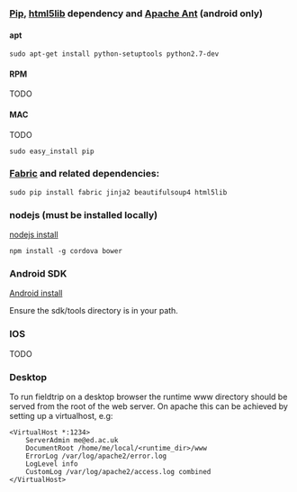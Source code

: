 ### [Pip](https://pypi.python.org/pypi/pip), [html5lib](https://pypi.python.org/pypi/html5lib) dependency and [Apache Ant](http://ant.apache.org/) (android only)

#### apt

```
sudo apt-get install python-setuptools python2.7-dev
```

#### RPM

TODO

#### MAC

TODO

```
sudo easy_install pip
```

### [Fabric](http://docs.fabfile.org) and related dependencies:

```
sudo pip install fabric jinja2 beautifulsoup4 html5lib
```

### nodejs (must be installed locally)

[nodejs install](https://github.com/joyent/node/wiki/installation)

```
npm install -g cordova bower
```

### Android SDK

[Android install](http://developer.android.com/sdk/index.html)

Ensure the sdk/tools directory is in your path.

### IOS

TODO

### Desktop

To run fieldtrip on a desktop browser the runtime www directory should be served from the root of the web server. On apache this can be achieved by setting up a virtualhost, e.g:

```
<VirtualHost *:1234>
    ServerAdmin me@ed.ac.uk
    DocumentRoot /home/me/local/<runtime_dir>/www
    ErrorLog /var/log/apache2/error.log
    LogLevel info
    CustomLog /var/log/apache2/access.log combined
</VirtualHost>
```

